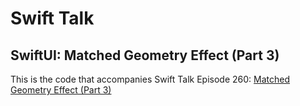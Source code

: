 # Swift Talk
## SwiftUI: Matched Geometry Effect (Part 3)

This is the code that accompanies Swift Talk Episode 260: [Matched Geometry Effect (Part 3)](https://talk.objc.io/episodes/S01E260-matched-geometry-effect-part-3)
